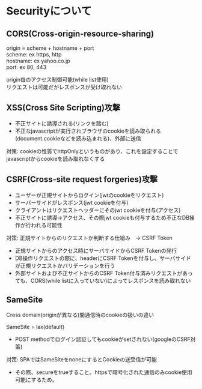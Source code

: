 # Securityについて  

## CORS(Cross-origin-resource-sharing)  

origin = scheme + hostname + port   
scheme: ex https, http  
hostname: ex yahoo.co.jp  
port: ex 80, 443  

origin毎のアクセス制御可能(while list使用)  
リクエストは可能だがレスポンスが受け取れない  

## XSS(Cross Site Scripting)攻撃  

- 不正サイトに誘導される(リンクを踏む)  
- 不正なjavascriptが実行されブラウザのcookieを読み取られる(document.cookieなどを読み込まれる)、外部に送信  

対策: cookieの性質でhttpOnlyというものがあり、これを設定することでjavascriptからcookieを読み取れなくする  

## CSRF(Cross-site request forgeries)攻撃  

- ユーザーが正規サイトからログイン(jwtのcookieをリクエスト)  
- サーバーサイドがレスポンス(jwt cookieを付与)  
- クライアントはリクエストヘッダーにそのjwt cookieを付与(アクセス)  
- 不正サイトに誘導→アクセス、その際jwt cookieも付与するため不正なDB操作が行われる可能性  

対策: 正規サイトからのリクエストか判断する仕組み　→ CSRF Token  

- 正規サイトからのアクセス時にサーバサイドからCSRF Tokenの発行  
- DB操作リクエストの際に、headerにCSRF Tokenを付与し、サーバサイドが正規リクエストかバリデーションを行う  
- 外部サイトおよび不正サイトからのCSRF Token付与済みリクエストがあっても、CORS(while listに入っていない)によってレスポンスを読み取れない  

## SameSite  

Cross domain(originが異なる)間通信時のcookieの扱いの違い  

SameSite = lax(default)
- POST methodでログイン認証してもcookieがsetされない(googleのCSRF対策)  

対策: SPAではSameSiteをnoneにするとCookieの送受信が可能  
- その際、secureをtrueすること。httpsで暗号化された通信のみcookie使用可能にするため。